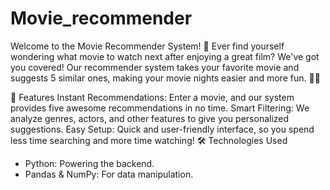 # Movie_recommender
Welcome to the Movie Recommender System! 🎉 Ever find yourself wondering what movie to watch next after enjoying a great film? We've got you covered! Our recommender system takes your favorite movie and suggests 5 similar ones, making your movie nights easier and more fun. 🍿✨

🚀 Features
Instant Recommendations: Enter a movie, and our system provides five awesome recommendations in no time.
Smart Filtering: We analyze genres, actors, and other features to give you personalized suggestions.
Easy Setup: Quick and user-friendly interface, so you spend less time searching and more time watching!
🛠️ Technologies Used
- Python: Powering the backend.
- Pandas & NumPy: For data manipulation.

